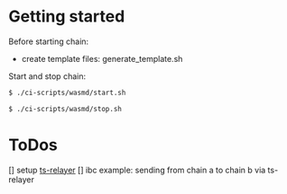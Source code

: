 # Getting started

Before starting chain:
- create template files: generate_template.sh

Start and stop chain:
```bash
$ ./ci-scripts/wasmd/start.sh

$ ./ci-scripts/wasmd/stop.sh
```

# ToDos

[] setup [ts-relayer](https://github.com/confio/ts-relayer)
[] ibc example: sending from chain a to chain b via ts-relayer